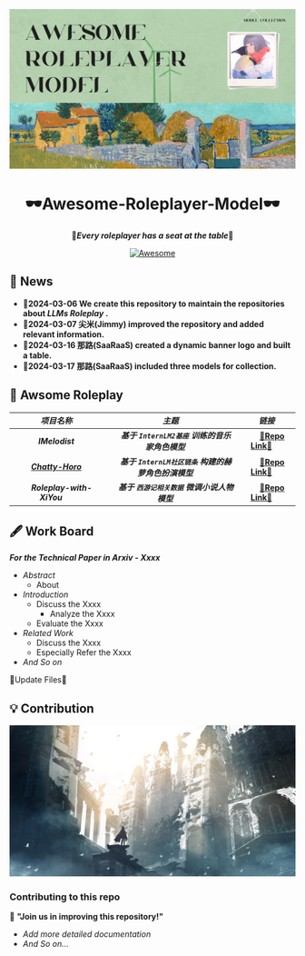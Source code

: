 ![alt text](Image/img-1.gif)

<div align="center">

# 🕶**Awesome-Roleplayer-Model**🕶
🍿***Every roleplayer has a seat at the table***🍿

[![Awesome](https://cdn.rawgit.com/sindresorhus/awesome/d7305f38d29fed78fa85652e3a63e154dd8e8829/media/badge.svg)]() 

</div>



## 🍎 **News**

+ 🥯**2024-03-06 We create this repository to maintain the repositories about *LLMs Roleplay* .**
+ 🥯**2024-03-07 尖米(Jimmy) improved the repository and added relevant information.**
+ 🥯**2024-03-16 那路(SaaRaaS) created a dynamic banner logo and built a table.**
+ 🥯**2024-03-17 那路(SaaRaaS) included three models for collection.**



## 🎃 **Awsome Roleplay**

<div align="center">

|&nbsp;&nbsp;&nbsp;&nbsp;&nbsp;***项目名称***&nbsp;&nbsp;&nbsp;&nbsp;&nbsp;|&nbsp;&nbsp;&nbsp;&nbsp;&nbsp;***主题***&nbsp;&nbsp;&nbsp;&nbsp;&nbsp;|&nbsp;&nbsp;&nbsp;&nbsp;&nbsp;***链接***&nbsp;&nbsp;&nbsp;&nbsp;&nbsp;|
|:---:|:---:|:---:|
|&nbsp;&nbsp;&nbsp;&nbsp;&nbsp;***IMelodist***&nbsp;&nbsp;&nbsp;&nbsp;&nbsp;|&nbsp;&nbsp;&nbsp;&nbsp;&nbsp;***基于 `InternLM2基座` 训练的音乐家角色模型***&nbsp;&nbsp;&nbsp;&nbsp;&nbsp;|&nbsp;&nbsp;&nbsp;&nbsp;&nbsp;[💙**Repo Link**💙](https://github.com/GuoYiFantastic/IMelodist)&nbsp;&nbsp;&nbsp;&nbsp;&nbsp;|
|&nbsp;&nbsp;&nbsp;&nbsp;&nbsp;***[Chatty-Horo](https://github.com/SaaRaaS-1300/awesome-roleplayer-model/tree/main/Horowag_7b_Chat_Ani)***&nbsp;&nbsp;&nbsp;&nbsp;&nbsp;|&nbsp;&nbsp;&nbsp;&nbsp;&nbsp;***基于 `InternLM社区链条` 构建的赫萝角色扮演模型***&nbsp;&nbsp;&nbsp;&nbsp;&nbsp;|&nbsp;&nbsp;&nbsp;&nbsp;&nbsp;[🍏**Repo Link**🍎](https://github.com/SaaRaaS-1300/InternLM_openNotebook)&nbsp;&nbsp;&nbsp;&nbsp;&nbsp;|
|&nbsp;&nbsp;&nbsp;&nbsp;&nbsp;***Roleplay-with-XiYou***&nbsp;&nbsp;&nbsp;&nbsp;&nbsp;|&nbsp;&nbsp;&nbsp;&nbsp;&nbsp;***基于 `西游记相关数据` 微调小说人物模型***&nbsp;&nbsp;&nbsp;&nbsp;&nbsp;|&nbsp;&nbsp;&nbsp;&nbsp;&nbsp;[🐷**Repo Link**🐷](https://github.com/JimmyMa99/Roleplay-with-XiYou)&nbsp;&nbsp;&nbsp;&nbsp;&nbsp;|

</div>

## 🖋️ **Work Board**

***For the Technical Paper in Arxiv - Xxxx***

+ *Abstract* 
    + About 
+ *Introduction*
    + Discuss the Xxxx
        + Analyze the Xxxx
    + Evaluate the Xxxx
+ *Related Work*
    + Discuss the Xxxx
    + Especially Refer the Xxxx
+ *And So on*

👻Update Files👻

## 💡 **Contribution**

![alt text](Image/img-2.jpg)

### **Contributing to this repo**

🤗 **"Join us in improving this repository!"** 
+ *Add more detailed documentation*
+ *And So on...*



